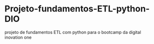 # Projeto-fundamentos-ETL-python-DIO
projeto de fundamentos ETL com python para o bootcamp da digital inovation one
